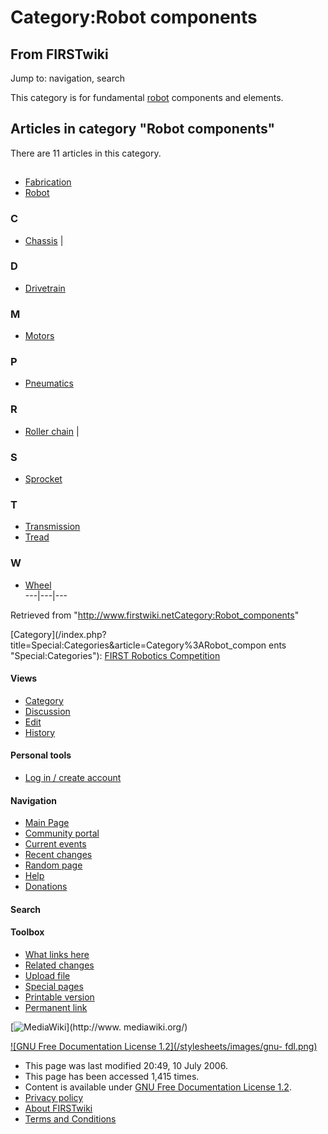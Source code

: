 # Category:Robot components

## From FIRSTwiki

Jump to: navigation, search

This category is for fundamental [robot](robot) components and elements.

## Articles in category "Robot components"

There are 11 articles in this category.

## #

- [Fabrication](Fabrication "Fabrication")
- [Robot](robot)

### C

- [Chassis](Chassis "Chassis") |

### D

- [Drivetrain](Drivetrain "Drivetrain")

### M

- [Motors](motors)

### P

- [Pneumatics](pneumatics)

### R

- [Roller chain](Roller_chain "Roller chain") |

### S

- [Sprocket](Sprocket "Sprocket")

### T

- [Transmission](Transmission "Transmission")
- [Tread](tread)

### W

- [Wheel](wheel)<br>
  ---|---|---

Retrieved from "<http://www.firstwiki.netCategory:Robot_components>"

[Category](/index.php?title=Special:Categories&article=Category%3ARobot_compon
ents "Special:Categories"): [FIRST Robotics Competition](Category:FIRST_Robotics_Competition "Category:FIRST
Robotics Competition")

#### Views

- [Category](Category:Robot_components)
- [Discussion](/index.php?title=Category_talk:Robot_components&action=edit)
- [Edit](/index.php?title=Category:Robot_components&action=edit)
- [History](/index.php?title=Category:Robot_components&action=history)

#### Personal tools

- [Log in / create account](/index.php?title=Special:Userlogin&returnto=Category:Robot_components)

[](Main_Page "Main Page")

#### Navigation

- [Main Page](Main_Page)
- [Community portal](FIRSTwiki:Community_portal)
- [Current events](Current_events)
- [Recent changes](Special:Recentchanges)
- [Random page](Special:Random)
- [Help](FIRSTwiki:Help)
- [Donations](FIRSTwiki:Site_support)

#### Search

#### Toolbox

- [What links here](Special:Whatlinkshere/Category:Robot_components)
- [Related changes](Special:Recentchangeslinked/Category:Robot_components)
- [Upload file](Special:Upload)
- [Special pages](Special:Specialpages)
- [Printable version](/index.php?title=Category:Robot_components&printable=yes)
- [Permanent link](/index.php?title=Category:Robot_components&oldid=48645)

[![MediaWiki](/skins/common/images/poweredby_mediawiki_88x31.png)](http://www.
mediawiki.org/)

[![GNU Free Documentation License 1.2](/stylesheets/images/gnu-
fdl.png)](http://www.gnu.org/copyleft/fdl.html)

- This page was last modified 20:49, 10 July 2006.
- This page has been accessed 1,415 times.
- Content is available under [GNU Free Documentation License 1.2](http://www.gnu.org/copyleft/fdl.html "http://www.gnu.org/copyleft/fdl.html").
- [Privacy policy](FIRSTwiki:Privacy_policy "FIRSTwiki:Privacy policy")
- [About FIRSTwiki](FIRSTwiki:About "FIRSTwiki:About")
- [Terms and Conditions](FIRSTwiki:Terms_and_conditions "FIRSTwiki:Terms and conditions")
